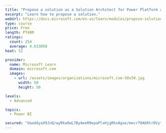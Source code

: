 ```yaml
---
title: "Propose a solution as a Solution Architect for Power Platform and Dynamics 365"
excerpt: "Learn how to propose a solution."
webUrl: https://docs.microsoft.com/en-us/learn/modules/propose-solution/
type: course
price: Free
length: PT40M
ratings:
  count: 254
  average: 4.633858
heat: 52

provider:
  name: Microsoft Learn
  domain: microsoft.com
  images:
    - url: /assets/images/organizations/microsoft.com-50x50.jpg
      width: 50
      height: 50

levels:
  - Advanced

topics:
  - Power BI

secured: "UaoddyaX9JnQ/wyRka0wL7ByAeeR9epaPlxHjgRhxAgxe/mecr70AbRtrDVyt+msWXz9M9hjrwHVQPcfciOjUJRV7vYDLxuVFKzzbkPdF4P1jnM84jFETJjZ70bzXnMhLXJtcjn9h97t/9TM/EPAnM/SsBbUohw0cBhUKd1wCsxDKhb9DmymHT3nJIkSjQCmdxnVzukr5jQs04k2Goz7ROm9BvkiBVNCed0pWiOtB6ZZRHbMQQklEbFc/LyMISZRz+cpkrboeyjIk9eG4eNoJh6DhAOXQO2VokklMIF8YHUxy7BBkvyVfvL4oeJjpJhiDRl7FqpdGs3BU8nzVhGy2rdX+/EPU8WE/XQM6kUrJUPkEMoST/vYzn0WAGszQSvMWFnTUd/O86kpIe6145fLXw==;ijvst5xIsSDQ50+GFPHp6w=="
---
```


